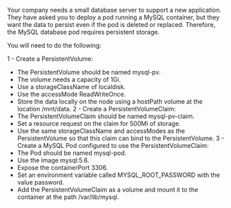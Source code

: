 Your company needs a small database server to support a new application. They have asked you to deploy a pod running a MySQL container, but they want the data to persist even if the pod is deleted or replaced. Therefore, the MySQL database pod requires persistent storage.

You will need to do the following:

1 - Create a PersistentVolume:
  - The PersistentVolume should be named mysql-pv.
  - The volume needs a capacity of 1Gi.
  - Use a storageClassName of localdisk.
  - Use the accessMode ReadWriteOnce.
  - Store the data locally on the node using a hostPath volume at the location /mnt/data.
2 - Create a PersistentVolumeClaim:
  - The PersistentVolumeClaim should be named mysql-pv-claim.
  - Set a resource request on the claim for 500Mi of storage.
  - Use the same storageClassName and accessModes as the PersistentVolume so that this claim can bind to the PersistentVolume.
3 - Create a MySQL Pod configured to use the PersistentVolumeClaim:
 - The Pod should be named mysql-pod.
 - Use the image mysql:5.6.
 - Expose the containerPort 3306.
 - Set an environment variable called MYSQL_ROOT_PASSWORD with the value password.
 - Add the PersistentVolumeClaim as a volume and mount it to the container at the path /var/lib/mysql.